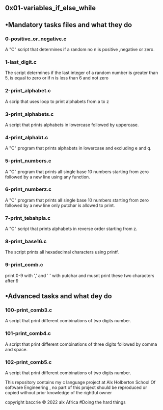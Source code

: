
## 0x01-variables_if_else_while


## •Mandatory tasks files  and what they do
###     0-positive_or_negative.c
A "C" script that determines if a random no n is positive ,negative or zero.

###     1-last_digit.c
The script determines if the last integer of a random number is greater than 5, is equal to zero or if n is less than 6 and not zero

###     2-print_alphabet.c 
A scrip that uses loop to print alphabets from a to z

###     3-print_alphabets.c
A script that prints alphabets in lowercase followed by uppercase.

###     4-print_alphabt.c
A "C" program that prints alphabets in lowercase and excluding e and q.

###     5-print_numbers.c
A "C" program that prints all single base 10 numbers starting from zero followed by a new line using any function.

###     6-print_numberz.c
A "C" program that prints all single base 10 numbers starting from zero followed by a new line only putchar is allowed to print.

###	7-print_tebahpla.c
A "C" script that prints alphabets in reverse order starting from z.

###	8-print_base16.c
The script prints all hexadecimal characters
using printf.

###	9-print_comb.c
print 0-9 with ',' and ' ' with putchar and musnt print these two characters after 9




## •Advanced tasks and what dey do

###     100-print_comb3.c
A script that print different combinations of two digits number.

###     101-print_comb4.c
A script that print different combinations of three digits followed by comma and space.

###	102-print_comb5.c
A script that print different combinations of two digits number.



This repository contains my c language project at Alx Holberton School Of software Engineering , no part of this project should be reproduced or copied without prior knowledge of the rightful owner

copyright baccrie  © 2022 alx Africa
#Doing the hard things
